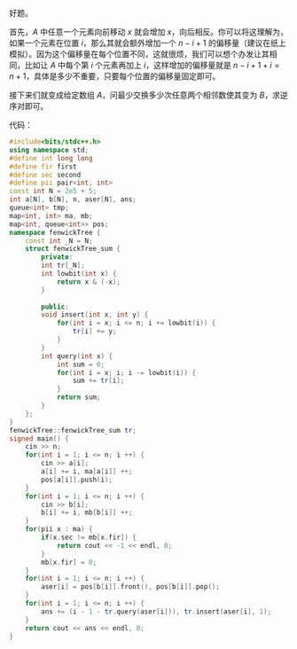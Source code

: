 好题。

首先，$A$ 中任意一个元素向前移动 $x$ 就会增加 $x$，向后相反。你可以将这理解为，如果一个元素在位置 $i$，那么其就会额外增加一个 $n-i+1$ 的偏移量（建议在纸上模拟）。因为这个偏移量在每个位置不同，这就很烦，我们可以想个办发让其相同，比如让 $A$ 中每个第 $i$ 个元素再加上 $i$，这样增加的偏移量就是 $n-i+1+i=n+1$，具体是多少不重要，只要每个位置的偏移量固定即可。

接下来们就变成给定数组 $A$，问最少交换多少次任意两个相邻数使其变为 $B$，求逆序对即可。

代码：

```cpp
#include<bits/stdc++.h>
using namespace std;
#define int long long
#define fir first
#define sec second
#define pii pair<int, int>
const int N = 2e5 + 5;
int a[N], b[N], n, aser[N], ans;
queue<int> tmp;
map<int, int> ma, mb;
map<int, queue<int>> pos;
namespace fenwickTree {
	const int _N = N;
	struct fenwickTree_sum {
		private:
		int tr[_N];
		int lowbit(int x) {
			return x & (-x);
		}
		
		public:
		void insert(int x, int y) {
			for(int i = x; i <= n; i += lowbit(i)) {
				tr[i] += y;
			}
		}
		int query(int x) {
			int sum = 0;
			for(int i = x; i; i -= lowbit(i)) {
				sum += tr[i];
			}
			return sum;
		}
	};
}
fenwickTree::fenwickTree_sum tr;
signed main() {
	cin >> n;
	for(int i = 1; i <= n; i ++) {
		cin >> a[i];
		a[i] += i, ma[a[i]] ++;
		pos[a[i]].push(i);
	}
	for(int i = 1; i <= n; i ++) {
		cin >> b[i];
		b[i] += i, mb[b[i]] ++;
	}
	for(pii x : ma) {
		if(x.sec != mb[x.fir]) {
			return cout << -1 << endl, 0;
		}
		mb[x.fir] = 0;
	}
	for(int i = 1; i <= n; i ++) {
		aser[i] = pos[b[i]].front(), pos[b[i]].pop();
	}
	for(int i = 1; i <= n; i ++) {
		ans += (i - 1 - tr.query(aser[i])), tr.insert(aser[i], 1);
	}
	return cout << ans << endl, 0;
}
```